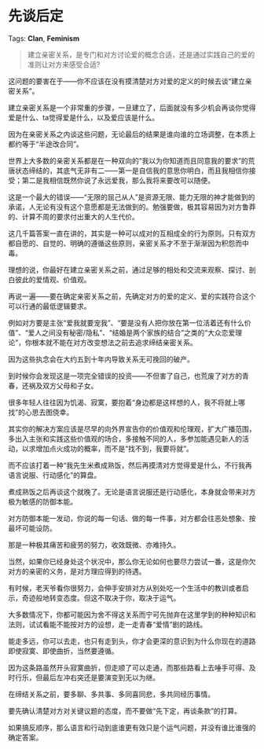 # 先谈后定

Tags: **Clan**, **Feminism**

> 建立亲密关系，是专门和对方讨论爱的概念合适，还是通过实践自己的爱的准则让对方来感受合适?



这问题的要害在于——你不应该在没有摸清楚对方对爱的定义的时候去谈“建立亲密关系”。

建立亲密关系是一个非常重的步骤，一旦建立了，后面就没有多少机会再谈你觉得爱是什么、ta觉得爱是什么，以及爱应该是什么。

因为在亲密关系之内谈这些问题，无论最后的结果是谁向谁的立场调整，在本质上都约等于“半途改合同”。

世界上大多数的亲密关系都是在一种双向的“我以为你知道而且同意我的要求”的荒唐状态缔结的，其底气无非有二——第一是自信我的意思你明白，而且我相信你接受；第二是我相信既然你说了永远爱我，那么我将来要改可以随便。

这是一个最大的错误——“无限的屈己从人”是资源无限、能力无限的神才能做到的承诺，人无论有没有这个意愿都是无法做到的。勉强要做，极其容易因为对方鲁莽的、计算不周的要求付出重大的人生代价。

这几千篇答案一直在讲的，其实是一种可以成对的互相成全的行为原则。只有双方都自愿的、自觉的、明确的遵循这些原则，亲密关系才不至于渐渐因为积怨而中毒。

理想的说，你最好在建立亲密关系之前，通过足够的相处和交流来观察、探讨、剖白彼此的爱情观、价值观。

再说一遍——要在确定亲密关系之前，先确定对方的爱的定义、爱的实践符合这个可以行通的最低逻辑要求。

例如对方要是主张“爱我就要宠我”、“要是没有人把你放在第一位活着还有什么价值”、“爱人之间没有秘密/隐私”、“结婚是两个家族的结合”之类的“大众恋爱理论”，你根本就不能在对方改变想法之前去追求缔结亲密关系。

因为这些执念会在大约五到十年内导致关系无可挽回的破产。

到时候你会发现这是一项完全错误的投资——不但害了自己，也荒废了对方的青春，还祸及双方父母和子女。

很多年轻人往往因为饥渴、寂寞，要抱着“身边都是这样想的人，我不将就上哪找”的心思去图侥幸。

其实你的解决方案应该是尽早的向外界宣告你的价值观和伦理观，扩大广播范围，多出入主张和实践这些价值观的场合，多接触不同的人，多参加能遇见新人的活动，以求增加点火成功的概率，而不是“找不到，我要将就”。

而不应该打着一种“我先生米煮成熟饭，然后再摸清对方觉得爱是什么，不行我再语言说服、行动感化”的算盘。

煮成熟饭之后再谈这个就晚了。无论是语言说服还是行动感化，本身就会带来对方极为敏感的防御本能。

对方防御本能一发动，你说的每一句话、做的每一件事，对方都会往恶处想象、按最坏可能设防。

那是一种极其痛苦和疲劳的努力，收效既微、亦难持久。

当然，如果你已经身处这个状况中，那么你无论如何也要尽力尝试一番，这是你欠对方的亲密的义务，是对方理应得到的待遇。

有时候，老天爷看你很努力，会伸手安排对方从别处吃一个生活中的教训或者启示，奇迹般地转变态度。但这不取决于你，取决于运气。

大多数情况下，你都可能因为舍不得这关系而宁可先抛弃在这里学到的种种知识和法则，试试看能不能按对方的设想，走一走青春“爱情”剧的路线。

能走多远，你可以去走，也只有走到头，你才会更深的意识到为什么你现在的道路即使寂寞、即使曲折，当然要遵循。

因为这条路虽然开头寂寞曲折，但走顺了可以走通，而那些路看上去唾手可得、及时行乐，但最后左冲右突还是要演变到无以为继。

在缔结关系之前，要多聊、多共事、多同喜同悲，多共同经历事情。

要先确认清楚对方对关键议题的态度，而不要做“先下定，再谈条款”的打算。

如果搞反顺序，那么语言和行动到底谁更有效只是个运气问题，并没有谁比谁强的确定答案。



